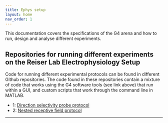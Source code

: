 ```yaml
---
title: Ephys setup
layout: home
nav_order: 1
---
```


This documentation covers the specifications of the G4 arena and how to run, design and analyse different experiments.

## Repositories for running different experiments on the Reiser Lab Electrophysiology Setup
Code for running different experimental protocols can be found in different Github repositories. 
The code found in these repositories contain a mixture of code that works using the G4 software tools (see link above) that run within a GUI, and custom scripts that work through the command line in MATLAB. 

- 1: [Direction selectivity probe protocol]
- 2: [Nested receptive field protocol]

----

[Direction selectivity probe protocol]: https://github.com/leburnett/DS_probe_protocol
[Nested receptive field protocol]: https://github.com/leburnett/nested_RF_stimulus
